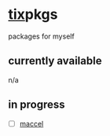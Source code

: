 # [tix](https://github.com/74k1/tix)pkgs

packages for myself

## currently available

n/a

## in progress

- [ ] [maccel](https://github.com/Gnarus-G/maccel)
